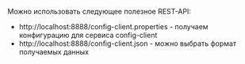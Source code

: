 Можно использовать следующее полезное REST-API:  
- http://localhost:8888/config-client.properties  - получаем конфигурацию для сервиса config-client  
- http://localhost:8888/config-client.json - можно выбрать формат получаемых данных
  